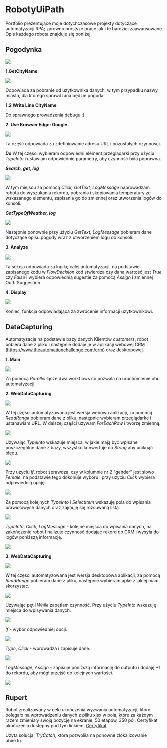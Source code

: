 # RobotyUiPath
 Portfolio prezentujące moje dotychczasowe projekty dotyczące automatyzacji RPA; zarowno prostsze prace jak i te bardziej zaawansowane
 Opis każdego robota znajduje się poniżej.

## Pogodynka

![](images/main.png)


**1.GetCityName**

![](images/GetCityName.png)

Odpowiada za pobranie od użytkownika danych, w tym przypadku nazwy miasta, dla którego sprawdzana będzie pogoda.

**1.2 Write Line CityName**

Do sprawnego prowadzenia debugu :).

**2. Use Browser Edge: Google**

![](images/UseBrowserEdgeDO1.png)

Ta część odpowiada za zdefiniowanie adresu URL i pozostałych czynności.

***Do***
W tej części wybieram odpowiedni element przeglądarki przy użyciu *TypeInto* i ustawiam odpowiednie parametry, aby czynność była poprawna.

***Search, get, log***

![](images/SearchGetLog.png)

W tym miejscu za pomocą *Click, GetText, LogMessage* naprowadzam robota do wyszukania rekordu, pobrania i skopiowania temperatury ze wskazanego elementu, zapisania go do zmiennej oraz utworzenia logów do konsoli.

***GetTypeOfWeather, log***

![](images/gettypepluslog.png)

Następnie ponownie przy użyciu *GetText, LogMessage* pobieram dane dotyczące opisu pogody wraz z utworzeniem logu do konsoli.

**3. Analyze**

![](images/Analyze.png)

Ta sekcja odpowiada za logikę całej automatyzacji, na podstawie zapisanego kodu w *FlowDecision* kod stwierdza czy dana wartość jest *True* czy *False* i wybiera odpowiednią sugestie za pomocą *Assign* i zmiennej OutfitSuggestion.

**4. Display**

![](images/Dispaly.png)

Koniec, funkcja odpowiadająca za zwrócenie informacji użytkownikowi.

## DataCapturing
Automatyzacja na podstawie bazy danych Klientów *customers*, robot pobiera dane z pliku i następnie dodaje je w aplikacji webowej CRM (https://www.theautomationchallenge.com/crm) oraz desktopowej.

**1. Main**

![](images/dt_main.png)

Za pomocą *Parallel* łącze dwa workflows co pozwala na uruchomienie obu automatyzacji.

**2. WebDataCapturing**

![](images/dt_readusedo.png)

W tej części automatyzowana jest wersja webowa aplikacji, za pomocą *ReadRange* pobieram dane z pliku, następnie wybieram przeglądarke i ustanawiam URL. 
W dalszej części używam *ForEachRow* i tworzę zmienną.

![](images/dt_bodytype.png)

Używając *TypeInto* wskazuje miejsca, w jakie mają być wpisane poszczególne dane z bazy, wszystko konwertuje do *String* aby uniknąć błędu.

![](images/dt_ifgender.png)

Przy użyciu *If*, robot sprawdza, czy w kolumnie nr 2 "gender" jest słowo *Female*, na podstawie tego dokonuje wyboru i przy użyciu *Click* wybiera odpowiednią opcję.

![](images/dt_typestate.png)

Za pomocą kolejnych *TypeInto* i *SelectItem* wskazuję pola do wpisania prawidłowych danych oraz zajmuję się rozsuwaną listą.

![](images/dt_typeclicklog.png)

*TypeInto*, *Click*, *LogMessage* - kolejne miejsca do wpisania danych, na zakończenie robot finalizuje czynność dodając rekord do CRM i wysyła do logów poniższą informację.

![](images/dt_logoutput.png)

**3. WebDataCapturing**

![](images/dtdesktop_readuse.png)

W tej części automatyzowana jest wersja desktopowa aplikacji, za pomocą *ReadRange* pobieram dane z pliku, następnie wybieram apke z jakiej mam skorzystać. 

![](images/dtdesktop_dowhile.png)

Używając pętli *While* zapętlam czynność. Przy użyciu *TypeInto* wskazuję miejsca do wpisywania danych.

![](images/dt_desktopif.png)

*If* - wybór odpowiedniej opcji.

![](images/dt_save.png)

*Type*, *Click* - wprowadza i zapisuje dane.

![](images/dt_logassign.png)

*LogMessage*, *Assign* - zapisuje poniższą informację do outputu i dodaję +1 do rekordu, aby mógł przejść do kolejnych wartości.

![](images/dt_logoutput.png)

## Rupert

Robot zrealizowany w celu ukończenia wyzwania automatyzacji, które polegało na wprowadzeniu danych z pliku xlsx w pola, które za każdym razem zmieniały swoją pozycję na ekranie, 50 etapów, 350 pól.
Certyfikat ukończenia dostępny pod tym linkiem: [Certyfikat](https://www.theautomationchallenge.com/certificate/1710590709558x600910155729135000)

Użyta solucja: *TryCatch*, która pozwoliła na ponowne zlokalizowanie obiektu.
